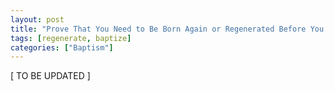 ```yaml
---
layout: post
title: "Prove That You Need to Be Born Again or Regenerated Before You Are Baptized"
tags: [regenerate, baptize]
categories: ["Baptism"]
---
```


\[ TO BE UPDATED \]

<!--
- Mark 16:16
- Acts 8:36-37
-->

